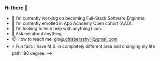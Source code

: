 ### Hi there 👋

- 🔭 I’m currently working on becoming Full-Stack Software Enginner.
- 🌱 I’m currently enrolled in App Academy Open cohort (AAO).
- 🤔 I’m looking to help help with anything I can.
- 💬 Ask me about anything.
- 📫 How to reach me: gio@.chiaberashvili@gmail.com
- ⚡ Fun fact: I have M.S. in completely different area and changing my life path 180 degree.
-->


<!--
**GiorgiChiaberashvili/GiorgiChiaberashvili** is a ✨ _special_ ✨ repository because its `README.md` (this file) appears on your GitHub profile.

Here are some ideas to get you started:

- 🔭 I’m currently working on becoming Full-Stack Software Enginner.
- 🌱 I’m currently learning ...
- 👯 I’m looking to collaborate on ...
- 🤔 I’m looking for help with ...
- 💬 Ask me about ...
- 📫 How to reach me: ...
- 😄 Pronouns: ...
- ⚡ Fun fact: ...
-->
